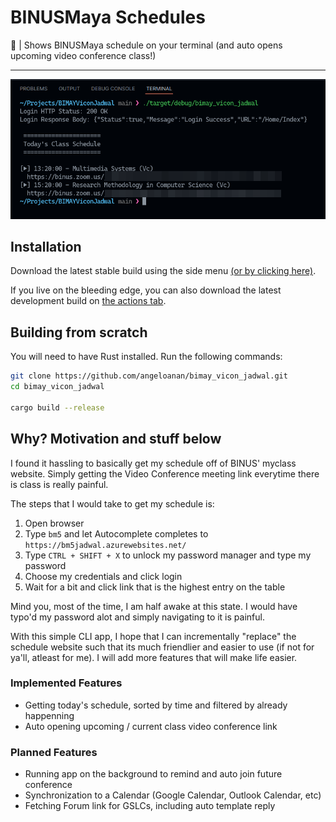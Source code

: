 # BINUSMaya Schedules

📅 | Shows BINUSMaya schedule on your terminal (and auto opens upcoming video conference class!) 

---

![Image showing the app working](./.github/resources/demo.png)

## Installation

Download the latest stable build using the side menu [(or by clicking here)](https://github.com/angeloanan/bimay_vicon_jadwal/releases).

If you live on the bleeding edge, you can also download the latest development build on [the actions tab](https://nightly.link/angeloanan/bimay_vicon_jadwal/workflows/dev-release/main).

## Building from scratch

You will need to have Rust installed. Run the following commands:

```sh
git clone https://github.com/angeloanan/bimay_vicon_jadwal.git
cd bimay_vicon_jadwal

cargo build --release
```

## Why? Motivation and stuff below

I found it hassling to basically get my schedule off of BINUS' myclass website. Simply getting the Video Conference meeting link everytime there is class is really painful.

The steps that I would take to get my schedule is:

1. Open browser
2. Type `bm5` and let Autocomplete completes to `https://bm5jadwal.azurewebsites.net/`
3. Type `CTRL + SHIFT + X` to unlock my password manager and type my password
4. Choose my credentials and click login
5. Wait for a bit and click link that is the highest entry on the table

Mind you, most of the time, I am half awake at this state. I would have typo'd my password alot and simply navigating to it is painful.

With this simple CLI app, I hope that I can incrementally "replace" the schedule website such that its much friendlier and easier to use (if not for ya'll, atleast for me). I will add more features that will make life easier.

### Implemented Features

* Getting today's schedule, sorted by time and filtered by already happenning
* Auto opening upcoming / current class video conference link

### Planned Features

* Running app on the background to remind and auto join future conference
* Synchronization to a Calendar (Google Calendar, Outlook Calendar, etc)
* Fetching Forum link for GSLCs, including auto template reply
